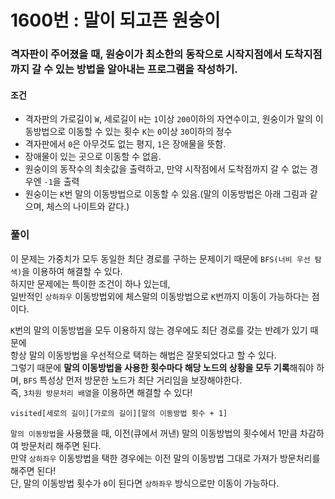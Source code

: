 # 1600번 : 말이 되고픈 원숭이
### 격자판이 주어졌을 때, 원숭이가 최소한의 동작으로 시작지점에서 도착지점까지 갈 수 있는 방법을 알아내는 프로그램을 작성하기.
#### 조건
- 격자판의 가로길이 `W`, 세로길이 `H`는 `1`이상 `200`이하의 자연수이고, 원숭이가 말의 이동방법으로 이동할 수 있는 횟수 `K`는 `0`이상 `30`이하의 정수
- 격자판에서 `0`은 아무것도 없는 평지, `1`은 장애물을 뜻함.
- 장애물이 있는 곳으로 이동할 수 없음.
- 원숭이의 동작수의 최솟값을 출력하고, 만약 시작점에서 도착점까지 갈 수 없는 경우엔 `-1`을 출력
- 원숭이는 `K`번 말의 이동방법으로 이동할 수 있음.(말의 이동방법은 아래 그림과 같으며, 체스의 나이트와 같다.)
### 풀이
이 문제는 가중치가 모두 동일한 최단 경로를 구하는 문제이기 때문에 `BFS(너비 우선 탐색)`을 이용하여 해결할 수 있다.  
하지만 문제에는 특이한 조건이 하나 있는데,  
일반적인 `상하좌우` 이동방법외에 체스말의 이동방법으로 `K`번까지 이동이 가능하다는 점이다.  

`K`번의 말의 이동방법을 모두 이용하지 않는 경우에도 최단 경로를 갖는 반례가 있기 때문에   
항상 말의 이동방법을 우선적으로 택하는 해법은 잘못되었다고 할 수 있다.  
그렇기 때문에 **말의 이동방법을 사용한 횟수마다 해당 노드의 상황을 모두 기록**해줘야 하며, `BFS` 특성상 먼저 방문한 노드가 최단 거리임을 보장해야한다.   
즉, `3차원 방문처리 배열`을 이용하면 해결할 수 있다!  
```
visited[세로의 길이][가로의 길이][말의 이동방법 횟수 + 1]
```

`말의 이동방법`을 사용했을 때, 이전(큐에서 꺼낸) 말의 이동방법의 횟수에서 1만큼 차감하여 방문처리 해주면 된다.   
만약 `상하좌우` 이동방법을 택한 경우에는 이전 말의 이동방법 그대로 가져가 방문처리를 해주면 된다!  
단, 말의 이동방법 횟수가 `0`이 된다면 `상하좌우` 방식으로만 이동이 가능하다.
